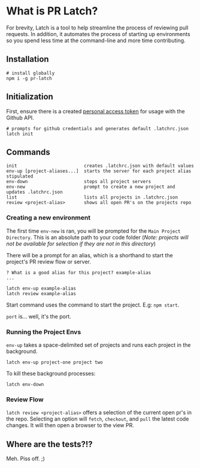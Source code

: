 # What is PR Latch?
For brevity, Latch is a tool to help streamline the process of reviewing pull requests. In addition, it automates the process of starting up environments so you spend less time at the command-line and more time contributing.

## Installation
```
# install globally
npm i -g pr-latch
```

## Initialization
First, ensure there is a created [personal access token](https://help.github.com/en/github/authenticating-to-github/creating-a-personal-access-token-for-the-command-line) for usage with the Github API. 

```
# prompts for github credentials and generates default .latchrc.json
latch init
```

## Commands
```
init                         creates .latchrc.json with default values
env-up [project-aliases...]  starts the server for each project alias stipulated
env-down                     stops all project servers
env-new                      prompt to create a new project and updates .latchrc.json
list                         lists all projects in .latchrc.json
review <project-alias>       shows all open PR's on the projects repo
```

### Creating a new environment
The first time `env-new` is ran, you will be prompted for the `Main Project Directory`. This is an absolute path to your code folder (<i>Note: projects will not be available for selection if they are not in this directory</i>)

There will be a prompt for an alias, which is a shorthand to start the project's PR review flow or server. 

```
? What is a good alias for this project? example-alias
...

latch env-up example-alias
latch review example-alias
```

Start command uses the command to start the project. E.g: `npm start`.

`port` is... well, it's the port. 

### Running the Project Envs
`env-up` takes a space-delimited set of projects and runs each project in the background.

```
latch env-up project-one project two
```

To kill these background processes:
```
latch env-down
```

### Review Flow

`latch review <project-alias>`  offers a selection of the current open pr's in the repo. Selecting an option will `fetch`, `checkout`, and `pull` the latest code changes. It will then open a browser to the view PR.

## Where are the tests?!?
Meh. Piss off. ;)
